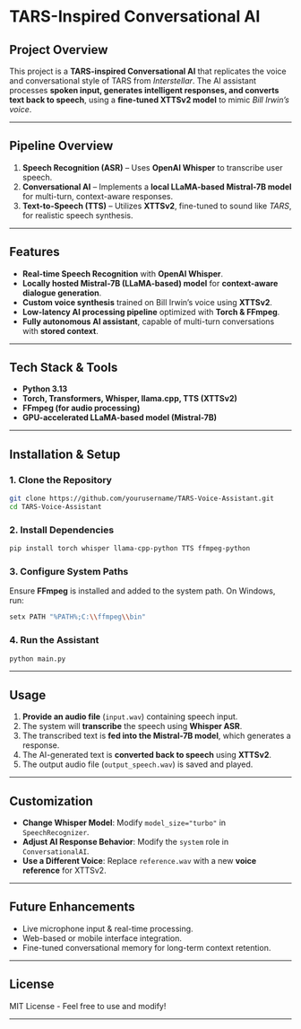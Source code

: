 # **TARS-Inspired Conversational AI**

## **Project Overview**  
This project is a **TARS-inspired Conversational AI** that replicates the voice and conversational style of TARS from *Interstellar*. The AI assistant processes **spoken input, generates intelligent responses, and converts text back to speech**, using a **fine-tuned XTTSv2 model** to mimic *Bill Irwin’s voice*.

---

## **Pipeline Overview**  
1. **Speech Recognition (ASR)** – Uses **OpenAI Whisper** to transcribe user speech.  
2. **Conversational AI** – Implements a **local LLaMA-based Mistral-7B model** for multi-turn, context-aware responses.  
3. **Text-to-Speech (TTS)** – Utilizes **XTTSv2**, fine-tuned to sound like *TARS*, for realistic speech synthesis.  

---

## **Features**  
- **Real-time Speech Recognition** with **OpenAI Whisper**.  
- **Locally hosted Mistral-7B (LLaMA-based) model** for **context-aware dialogue generation**.  
- **Custom voice synthesis** trained on Bill Irwin’s voice using **XTTSv2**.  
- **Low-latency AI processing pipeline** optimized with **Torch & FFmpeg**.  
- **Fully autonomous AI assistant**, capable of multi-turn conversations with **stored context**.  

---

## **Tech Stack & Tools**  
- **Python 3.13**  
- **Torch, Transformers, Whisper, llama.cpp, TTS (XTTSv2)**  
- **FFmpeg (for audio processing)**  
- **GPU-accelerated LLaMA-based model (Mistral-7B)**  

---

## **Installation & Setup**  

### **1. Clone the Repository**  
```bash
git clone https://github.com/yourusername/TARS-Voice-Assistant.git
cd TARS-Voice-Assistant
```

### **2. Install Dependencies**  
```bash
pip install torch whisper llama-cpp-python TTS ffmpeg-python
```

### **3. Configure System Paths**  
Ensure **FFmpeg** is installed and added to the system path. On Windows, run:  
```bash
setx PATH "%PATH%;C:\\ffmpeg\\bin"
```

### **4. Run the Assistant**  
```bash
python main.py
```

---

## **Usage**  
1. **Provide an audio file** (`input.wav`) containing speech input.  
2. The system will **transcribe** the speech using **Whisper ASR**.  
3. The transcribed text is **fed into the Mistral-7B model**, which generates a response.  
4. The AI-generated text is **converted back to speech** using **XTTSv2**.  
5. The output audio file (`output_speech.wav`) is saved and played.  

---

## **Customization**  
- **Change Whisper Model**: Modify `model_size="turbo"` in `SpeechRecognizer`.  
- **Adjust AI Response Behavior**: Modify the `system` role in `ConversationalAI`.  
- **Use a Different Voice**: Replace `reference.wav` with a new **voice reference** for XTTSv2.  

---

## **Future Enhancements**  
- Live microphone input & real-time processing.  
- Web-based or mobile interface integration.  
- Fine-tuned conversational memory for long-term context retention.  

---

## **License**  
MIT License - Feel free to use and modify!  

---
